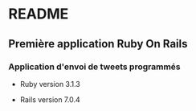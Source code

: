 # README

## Première application Ruby On Rails
### Application d'envoi de tweets programmés

* Ruby version 3.1.3

* Rails version 7.0.4
